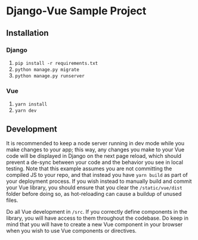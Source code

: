 # Django-Vue Sample Project


## Installation

### Django

1. `pip install -r requirements.txt`
2. `python manage.py migrate`
3. `python manage.py runserver`

### Vue

1. `yarn install`
2. `yarn dev`

## Development
It is recommended to keep a node server running in dev mode while you make changes to your app; this way, any changes you
make to your Vue code will be displayed in Django on the next page reload, which should prevent a de-sync between your
code and the behavior you see in local testing. Note that this example assumes you are not committing the compiled
JS to your repo, and that instead you have `yarn build` as part of your deployment process. If you wish instead to manually
build and commit your Vue library, you should ensure that you clear the `/static/vue/dist` folder before doing so, as hot-reloading
can cause a buildup of unused files.

Do all Vue development in `/src`. If you correctly define components in the library, you will have access to them
throughout the codebase. Do keep in mind that you will have to create a new Vue component in your browser when you wish
to use Vue components or directives.